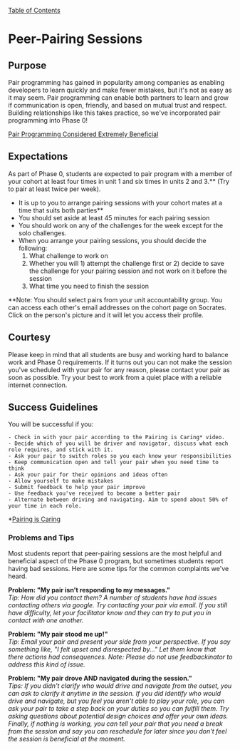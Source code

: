 [Table of Contents](readme.md)

# Peer-Pairing Sessions


## Purpose
Pair programming has gained in popularity among companies as enabling developers to learn quickly and make fewer mistakes, but it's not as easy as it may seem. Pair programming can enable both partners to learn and grow if communication is open, friendly, and based on mutual trust and respect. Building relationships like this takes practice, so we've incorporated pair programming into Phase 0!  


[Pair Programming Considered Extremely Beneficial](http://techcrunch.com/2012/03/17/pair-programming-considered-extremely-beneficial/)


## Expectations
As part of Phase 0, students are expected to pair program with a member of your cohort at least four times in unit 1 and six times in units 2 and 3.** (Try to pair at least twice per week).

* It is up to you to arrange pairing sessions with your cohort mates at a time that suits both parties**
* You should set aside at least 45 minutes for each pairing session
* You should work on any of the challenges for the week except for the solo challenges.
* When you arrange your pairing sessions, you should decide the following:
  1. What challenge to work on
  2. Whether you will 1) attempt the challenge first or 2) decide to save the challenge for your pairing session and not work on it before the session
  3. What time you need to finish the session


**Note: You should select pairs from your unit accountability group. You can access each other's email addresses on the cohort page on Socrates. Click on the person's picture and it will let you access their profile. 



## Courtesy

Please keep in mind that all students are busy and working hard to balance work and Phase 0 requirements. If it turns out you can not make the session you've scheduled with your pair for any reason, please contact your pair as soon as possible. Try your best to work from a quiet place with a reliable internet connection. 


## Success Guidelines

You will be successful if you:

	- Check in with your pair according to the Pairing is Caring* video. 
	- Decide which of you will be driver and navigator, discuss what each role requires, and stick with it. 
	- Ask your pair to switch roles so you each know your responsibilities
	- Keep communication open and tell your pair when you need time to think
	- Ask your pair for their opinions and ideas often
	- Allow yourself to make mistakes
	- Submit feedback to help your pair improve
	- Use feedback you've received to become a better pair
	- Alternate between driving and navigating. Aim to spend about 50% of your time in each role.

*[Pairing is Caring](http://vimeo.com/76662569)	


### Problems and Tips
Most students report that peer-pairing sessions are the most helpful and beneficial aspect of the Phase 0 program, but sometimes students report having bad sessions. Here are some tips for the common complaints we've heard.

**Problem: "My pair isn't responding to my messages."**<br>
*Tip: How did you contact them? A number of students have had issues contacting others via google. Try contacting your pair via email. If you still have difficulty, let your facilitator know and they can try to put you in contact with one another.*

**Problem: "My pair stood me up!"**<br> 
*Tip: Email your pair and present your side from your perspective. If you say something like, "I felt upset and disrespected by..." Let them know that there actions had consequences. Note: Please do not use feedbackinator to address this kind of issue.*


**Problem: "My pair drove AND navigated during the session."**<br>
*Tips: If you didn't clarify who would drive and navigate from the outset, you can ask to clarify it anytime in the session. If you did identify who would drive and navigate, but you feel you aren't able to play your role, you can ask your pair to take a step back on your duties so you can fulfill them. Try asking questions about potential design choices and offer your own ideas. Finally, if nothing is working, you can tell your pair that you need a break from the session and say you can reschedule for later since you don't feel the session is beneficial at the moment.*